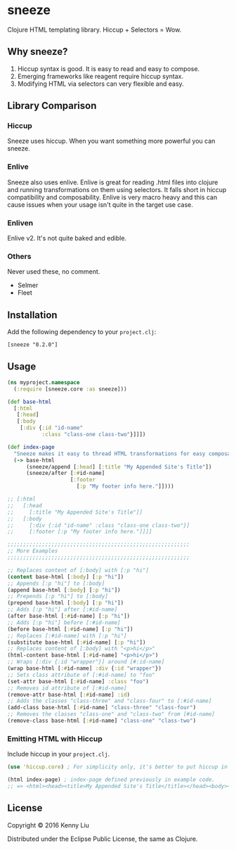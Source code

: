 # sneeze

Clojure HTML templating library. Hiccup + Selectors = Wow.

## Why sneeze?

1. Hiccup syntax is good. It is easy to read and easy to compose.
2. Emerging frameworks like reagent require hiccup syntax.
3. Modifying HTML via selectors can very flexible and easy.

## Library Comparison
### Hiccup
Sneeze uses hiccup. When you want something more powerful you can sneeze.
### Enlive
Sneeze also uses enlive. Enlive is great for reading .html files into
clojure and running transformations on them using selectors. It falls short in
hiccup compatibility and composability. Enlive is very macro heavy and this can
cause issues when your usage isn't quite in the target use case.
### Enliven
Enlive v2. It's not quite baked and edible. 
### Others
Never used these, no comment.
- Selmer
- Fleet

## Installation

Add the following dependency to your `project.clj`:

    [sneeze "0.2.0"]

## Usage

```clojure
(ns myproject.namespace
  (:require [sneeze.core :as sneeze]))

(def base-html
  [:html
   [:head]
   [:body
    [:div {:id "id-name" 
	       :class "class-one class-two"}]]])

(def index-page
  "Sneeze makes it easy to thread HTML transformations for easy composability."
  (-> base-html
      (sneeze/append [:head] [:title "My Appended Site's Title"])
      (sneeze/after [:#id-name]
                    [:footer
                      [:p "My footer info here."]])))

;; [:html 
;;   [:head 
;;     [:title "My Appended Site's Title"]] 
;;   [:body 
;;     [:div {:id "id-name" :class "class-one class-two"}] 
;; 	   [:footer [:p "My footer info here."]]]]

;;;;;;;;;;;;;;;;;;;;;;;;;;;;;;;;;;;;;;;;;;;;;;;;;;;;;;;;;;
;; More Examples
;;;;;;;;;;;;;;;;;;;;;;;;;;;;;;;;;;;;;;;;;;;;;;;;;;;;;;;;;;

;; Replaces content of [:body] with [:p "hi"]
(content base-html [:body] [:p "hi"])
;; Appends [:p "hi"] to [:body]
(append base-html [:body] [:p "hi"])
;; Prepends [:p "hi"] to [:body]
(prepend base-html [:body] [:p "hi"])
;; Adds [:p "hi"] after [:#id-name]
(after base-html [:#id-name] [:p "hi"])
;; Adds [:p "hi"] before [:#id-name]
(before base-html [:#id-name] [:p "hi"])
;; Replaces [:#id-name] with [:p "hi"] 
(substitute base-html [:#id-name] [:p "hi"])
;; Replaces content of [:body] with "<p>hi</p>"
(html-content base-html [:#id-name] "<p>hi</p>")
;; Wraps [:div {:id "wrapper"}] around [#:id-name]
(wrap base-html [:#id-name] :div {:id "wrapper"})
;; Sets class attribute of [:#id-name] to "foo"
(set-attr base-html [:#id-name] :class "foo")
;; Removes id attribute of [:#id-name]
(remove-attr base-html [:#id-name] :id)
;; Adds the classes "class-three" and "class-four" to [:#id-name]
(add-class base-html [:#id-name] "class-three" "class-four")
;; Removes the classes "class-one" and "class-two" from [#id-name]
(remove-class base-html [:#id-name] "class-one" "class-two")
```

### Emitting HTML with Hiccup

Include hiccup in your `project.clj`.
	
```clojure
(use 'hiccup.core) ; For simplicity only, it's better to put hiccup in :require.

(html index-page) ; index-page defined previously in example code.
;; => <html><head><title>My Appended Site's Title</title></head><body><div class=\"class-one class-two\" id=\"id-name\"></div><footer><p>My footer info here.</p></footer></body></html>
```

## License

Copyright © 2016 Kenny Liu

Distributed under the Eclipse Public License, the same as Clojure. 
